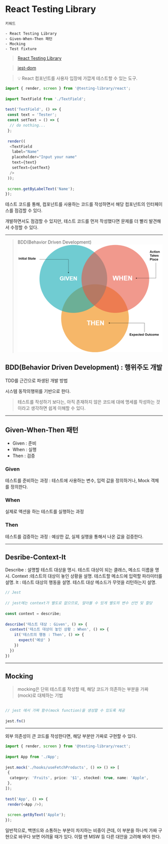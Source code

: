 # React Testing Library

```text
키워드

- React Testing Library
- Given-When-Then 패턴
- Mocking
- Test fixture
```

> [React Testing Library](https://github.com/testing-library/react-testing-library)

> [jest-dom](https://github.com/testing-library/jest-dom)

>💡 React 컴포넌트를 사용자 입장에 가깝게 테스트할 수 있는 도구.

```typescript
import { render, screen } from '@testing-library/react';

import TextField from './TextField';

test('TextField', () => {
 const text = 'Tester';
 const setText = () => {
  // do nothing...
 };

 render((
  <TextField
   label="Name"
   placeholder="Input your name"
   text={text}
   setText={setText}
  />
 ));

 screen.getByLabelText('Name');
});
```

테스트 코드를 통해, 컴포넌트를 사용하는 코드를 작성하면서 해당 컴포넌트의 인터페이스를 점검할 수 있다.

개발하면서도 점검할 수 있지만, 테스트 코드를 먼저 작성했다면 문제를 더 빨리 발견해서 수정할 수 있다.

---

> BDD(Behavior Driven Development)
![Given-When-Then](./src/given-when-then.png)

## BDD(Behavior Driven Development) : 행위주도 개발

TDD를 근간으로 파생된 개발 방법

시스템 동작의행위를 기반으로 한다.

> 테스트를 작성하기 보다는, 아직 존재하지 않은 코드에 대에 명세를 작성하는 것이라고 생각하면 쉽게 이해할 수 있다.

---

## Given-When-Then 패턴

- Given : 준비
- When : 실행
- Then : 검증

### Given

테스트를 준비하는 과정 : 테스트에 사용하는 변수, 입력 값을 정의하거나, Mock 객체를 정의한다.

### When

실제로 액션을 하는 테스트를 실행하는 과정

### Then

테스트를 검증하는 과정 : 예상한 값, 실제 실행을 통해서 나온 값을 검증한다.

---

## Desribe-Context-It

Describe : 설명할 테스트 대상을 명시. 테스트 대상이 되는 클래스, 메소드 이름을 명시.
Context :테스트의 대상이 놓인 상황을 설명. 테스트할 메소드에 입력할 파라미터를 설명.
It : 테스트 대상의 행동을 설명. 테스트 대상 메소드가 무엇을 리턴하는지 설명.

```typescript
// Jest

// jest에는 context가 별도로 없으므로, 알아볼 수 있게 별도의 변수 선언 및 할당

const context = describe;

describe('테스트 대상 : Given', () => {
  context('테스트 대상이 놓인 상황 : When', () => {
    it('테스트의 행동 : Then', () => {
      expect('예상' )
    })
  })
})
```

---

## Mocking

> mocking은 단위 테스트를 작성할 때, 해당 코드가 의존하는 부분을 가짜(mock)로 대체하는 기법

```typescript

// jest 에서 가짜 함수(mock function)을 생성할 수 있도록 제공

jest.fn()
```

---

외부 의존성이 큰 코드를 작성한다면, 해당 부분만 가짜로 구현할 수 있다.

```typescript
import { render, screen } from '@testing-library/react';

import App from './App';

jest.mock('./hooks/useFetchProducts', () => () => [
 {
  category: 'Fruits', price: '$1', stocked: true, name: 'Apple',
 },
]);

test('App', () => {
 render(<App />);

 screen.getByText('Apple');
});
```

일반적으로, 백엔드와 소통하는 부분이 차지하는 비중이 큰데, 이 부분을 하나씩 가짜 구현으로 바꾸다 보면 어려울 때가 있다. 이럴 땐 MSW 등 다른 대안을 고려해 봐야 한다.
